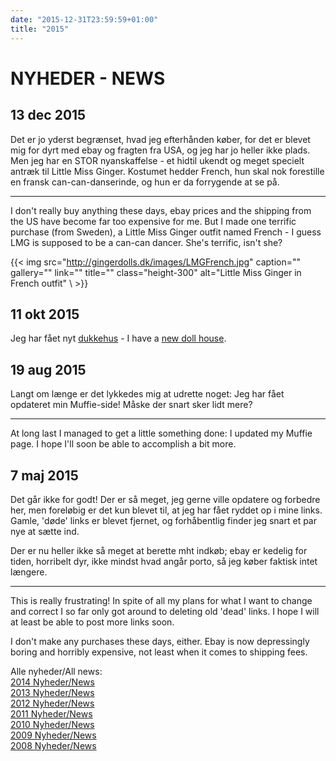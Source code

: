 ```yaml
---
date: "2015-12-31T23:59:59+01:00"
title: "2015"
---
```


# NYHEDER - NEWS


## 13 dec 2015

Det er jo yderst begrænset, hvad jeg efterhånden køber, for det er
blevet mig for dyrt med ebay og fragten fra USA, og jeg har jo heller
ikke plads. Men jeg har en STOR nyanskaffelse - et hidtil ukendt og
meget specielt antræk til Little Miss Ginger. Kostumet hedder French,
hun skal nok forestille en fransk can-can-danserinde, og hun er da
forrygende at se på.

------------------------------------------------------------------------

I don't really buy anything these days, ebay prices and the shipping
from the US have become far too expensive for me. But I made one
terrific purchase (from Sweden), a Little Miss Ginger outfit named
French - I guess LMG is supposed to be a can-can dancer. She's terrific,
isn't she?

{{< img src="http://gingerdolls.dk/images/LMGFrench.jpg" 
    caption="" 
    gallery=""
    link="" 
    title=""
    class="height-300" 
    alt="Little Miss Ginger in French outfit" 
\ >}}

## 11 okt 2015

Jeg har fået nyt [dukkehus](new_dollhouse) - I have a [new doll
house](new_dollhouse).

## 19 aug 2015

Langt om længe er det lykkedes mig at udrette noget: Jeg har fået
opdateret min Muffie-side! Måske der snart sker lidt mere?

------------------------------------------------------------------------

At long last I managed to get a little something done: I updated my
Muffie page. I hope I'll soon be able to accomplish a bit more.

## 7 maj 2015

Det går ikke for godt! Der er så meget, jeg gerne ville opdatere og
forbedre her, men foreløbig er det kun blevet til, at jeg har fået
ryddet op i mine links. Gamle, 'døde' links er blevet fjernet, og
forhåbentlig finder jeg snart et par nye at sætte ind.

Der er nu heller ikke så meget at berette mht indkøb; ebay er kedelig
for tiden, horribelt dyr, ikke mindst hvad angår porto, så jeg køber
faktisk intet længere.

------------------------------------------------------------------------

This is really frustrating! In spite of all my plans for what I want to
change and correct I so far only got around to deleting old 'dead'
links. I hope I will at least be able to post more links soon.

I don't make any purchases these days, either. Ebay is now depressingly
boring and horribly expensive, not least when it comes to shipping fees.

Alle nyheder/All news:\
[2014 Nyheder/News](/news/2014)\
[2013 Nyheder/News](/news/2013)\
[2012 Nyheder/News](/news/2012)\
[2011 Nyheder/News](/news/2011)\
[2010 Nyheder/News](/news/2010)\
[2009 Nyheder/News](/news/2009)\
[2008 Nyheder/News](/news/2008)
